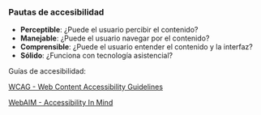 ### Pautas de accesibilidad

* __Perceptible__:  ¿Puede el usuario percibir el contenido?
* __Manejable__: ¿Puede el usuario navegar por el contenido?
* __Comprensible__:  ¿Puede el usuario entender el contenido y la interfaz?
* __Sólido__:  ¿Funciona con tecnología asistencial?

Guías de accesibilidad:

[WCAG - Web Content Accessibility Guidelines](https://www.w3.org/TR/WCAG20/)

[WebAIM - Accessibility In Mind](https://webaim.org/)
